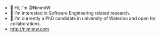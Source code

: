 - 👋 Hi, I’m @NimmiW
- 👀 I’m interested in Software Engineering related research.
- 🌱 I’m currently a PhD candidate in university of Waterloo and open for collaborations.
- http://nimmiw.com

<!---
- 💞️ I’m looking to collaborate on 
- 📫 How to reach me ...


NimmiW/NimmiW is a ✨ special ✨ repository because its `README.md` (this file) appears on your GitHub profile.
You can click the Preview link to take a look at your changes.
--->

